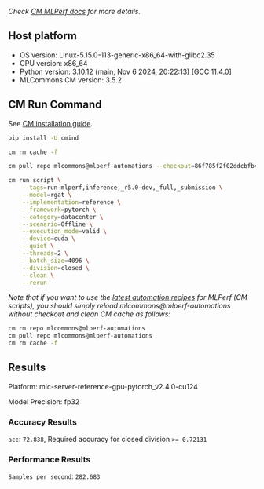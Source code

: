 *Check [CM MLPerf docs](https://docs.mlcommons.org/inference) for more details.*

## Host platform

* OS version: Linux-5.15.0-113-generic-x86_64-with-glibc2.35
* CPU version: x86_64
* Python version: 3.10.12 (main, Nov  6 2024, 20:22:13) [GCC 11.4.0]
* MLCommons CM version: 3.5.2

## CM Run Command

See [CM installation guide](https://docs.mlcommons.org/inference/install/).

```bash
pip install -U cmind

cm rm cache -f

cm pull repo mlcommons@mlperf-automations --checkout=86f785f2f02ddcbfb4ab4d997ea914e516cc94aa

cm run script \
	--tags=run-mlperf,inference,_r5.0-dev,_full,_submission \
	--model=rgat \
	--implementation=reference \
	--framework=pytorch \
	--category=datacenter \
	--scenario=Offline \
	--execution_mode=valid \
	--device=cuda \
	--quiet \
	--threads=2 \
	--batch_size=4096 \
	--division=closed \
	--clean \
	--rerun
```
*Note that if you want to use the [latest automation recipes](https://docs.mlcommons.org/inference) for MLPerf (CM scripts),
 you should simply reload mlcommons@mlperf-automations without checkout and clean CM cache as follows:*

```bash
cm rm repo mlcommons@mlperf-automations
cm pull repo mlcommons@mlperf-automations
cm rm cache -f

```

## Results

Platform: mlc-server-reference-gpu-pytorch_v2.4.0-cu124

Model Precision: fp32

### Accuracy Results 
`acc`: `72.838`, Required accuracy for closed division `>= 0.72131`

### Performance Results 
`Samples per second`: `282.683`
